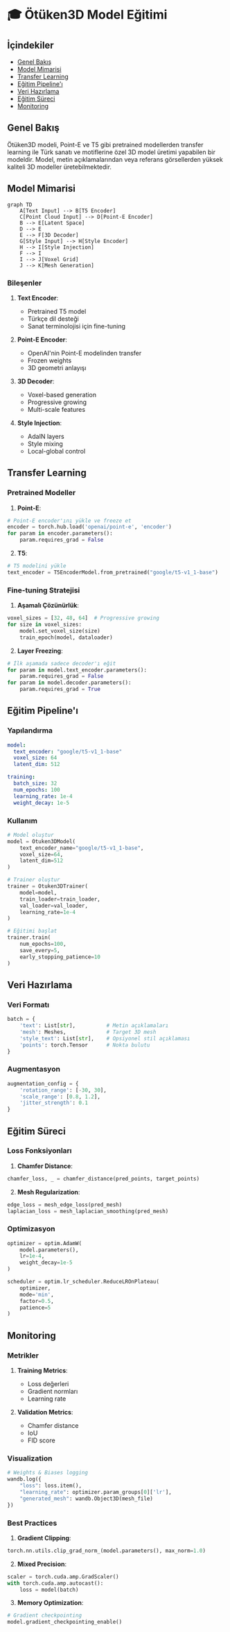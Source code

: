 # 🎓 Ötüken3D Model Eğitimi

## İçindekiler
- [Genel Bakış](#genel-bakış)
- [Model Mimarisi](#model-mimarisi)
- [Transfer Learning](#transfer-learning)
- [Eğitim Pipeline'ı](#eğitim-pipelineı)
- [Veri Hazırlama](#veri-hazırlama)
- [Eğitim Süreci](#eğitim-süreci)
- [Monitoring](#monitoring)

## Genel Bakış

Ötüken3D modeli, Point-E ve T5 gibi pretrained modellerden transfer learning ile Türk sanatı ve motiflerine özel 3D model üretimi yapabilen bir modeldir. Model, metin açıklamalarından veya referans görsellerden yüksek kaliteli 3D modeller üretebilmektedir.

## Model Mimarisi

```mermaid
graph TD
    A[Text Input] --> B[T5 Encoder]
    C[Point Cloud Input] --> D[Point-E Encoder]
    B --> E[Latent Space]
    D --> E
    E --> F[3D Decoder]
    G[Style Input] --> H[Style Encoder]
    H --> I[Style Injection]
    F --> I
    I --> J[Voxel Grid]
    J --> K[Mesh Generation]
```

### Bileşenler

1. **Text Encoder**:
   - Pretrained T5 model
   - Türkçe dil desteği
   - Sanat terminolojisi için fine-tuning

2. **Point-E Encoder**:
   - OpenAI'nin Point-E modelinden transfer
   - Frozen weights
   - 3D geometri anlayışı

3. **3D Decoder**:
   - Voxel-based generation
   - Progressive growing
   - Multi-scale features

4. **Style Injection**:
   - AdaIN layers
   - Style mixing
   - Local-global control

## Transfer Learning

### Pretrained Modeller

1. **Point-E**:
```python
# Point-E encoder'ını yükle ve freeze et
encoder = torch.hub.load('openai/point-e', 'encoder')
for param in encoder.parameters():
    param.requires_grad = False
```

2. **T5**:
```python
# T5 modelini yükle
text_encoder = T5EncoderModel.from_pretrained("google/t5-v1_1-base")
```

### Fine-tuning Stratejisi

1. **Aşamalı Çözünürlük**:
```python
voxel_sizes = [32, 48, 64]  # Progressive growing
for size in voxel_sizes:
    model.set_voxel_size(size)
    train_epoch(model, dataloader)
```

2. **Layer Freezing**:
```python
# İlk aşamada sadece decoder'ı eğit
for param in model.text_encoder.parameters():
    param.requires_grad = False
for param in model.decoder.parameters():
    param.requires_grad = True
```

## Eğitim Pipeline'ı

### Yapılandırma

```yaml
model:
  text_encoder: "google/t5-v1_1-base"
  voxel_size: 64
  latent_dim: 512

training:
  batch_size: 32
  num_epochs: 100
  learning_rate: 1e-4
  weight_decay: 1e-5
```

### Kullanım

```python
# Model oluştur
model = Otuken3DModel(
    text_encoder_name="google/t5-v1_1-base",
    voxel_size=64,
    latent_dim=512
)

# Trainer oluştur
trainer = Otuken3DTrainer(
    model=model,
    train_loader=train_loader,
    val_loader=val_loader,
    learning_rate=1e-4
)

# Eğitimi başlat
trainer.train(
    num_epochs=100,
    save_every=5,
    early_stopping_patience=10
)
```

## Veri Hazırlama

### Veri Formatı

```python
batch = {
    'text': List[str],          # Metin açıklamaları
    'mesh': Meshes,             # Target 3D mesh
    'style_text': List[str],    # Opsiyonel stil açıklaması
    'points': torch.Tensor      # Nokta bulutu
}
```

### Augmentasyon

```python
augmentation_config = {
    'rotation_range': [-30, 30],
    'scale_range': [0.8, 1.2],
    'jitter_strength': 0.1
}
```

## Eğitim Süreci

### Loss Fonksiyonları

1. **Chamfer Distance**:
```python
chamfer_loss, _ = chamfer_distance(pred_points, target_points)
```

2. **Mesh Regularization**:
```python
edge_loss = mesh_edge_loss(pred_mesh)
laplacian_loss = mesh_laplacian_smoothing(pred_mesh)
```

### Optimizasyon

```python
optimizer = optim.AdamW(
    model.parameters(),
    lr=1e-4,
    weight_decay=1e-5
)

scheduler = optim.lr_scheduler.ReduceLROnPlateau(
    optimizer,
    mode='min',
    factor=0.5,
    patience=5
)
```

## Monitoring

### Metrikler

1. **Training Metrics**:
   - Loss değerleri
   - Gradient normları
   - Learning rate

2. **Validation Metrics**:
   - Chamfer distance
   - IoU
   - FID score

### Visualization

```python
# Weights & Biases logging
wandb.log({
    "loss": loss.item(),
    "learning_rate": optimizer.param_groups[0]['lr'],
    "generated_mesh": wandb.Object3D(mesh_file)
})
```

### Best Practices

1. **Gradient Clipping**:
```python
torch.nn.utils.clip_grad_norm_(model.parameters(), max_norm=1.0)
```

2. **Mixed Precision**:
```python
scaler = torch.cuda.amp.GradScaler()
with torch.cuda.amp.autocast():
    loss = model(batch)
```

3. **Memory Optimization**:
```python
# Gradient checkpointing
model.gradient_checkpointing_enable()
``` 